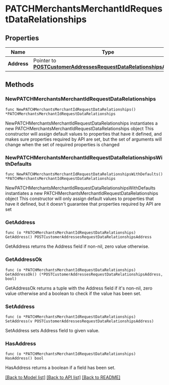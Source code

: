 # PATCHMerchantsMerchantIdRequestDataRelationships

## Properties

Name | Type | Description | Notes
------------ | ------------- | ------------- | -------------
**Address** | Pointer to [**POSTCustomerAddressesRequestDataRelationshipsAddress**](POSTCustomerAddressesRequestDataRelationshipsAddress.md) |  | [optional] 

## Methods

### NewPATCHMerchantsMerchantIdRequestDataRelationships

`func NewPATCHMerchantsMerchantIdRequestDataRelationships() *PATCHMerchantsMerchantIdRequestDataRelationships`

NewPATCHMerchantsMerchantIdRequestDataRelationships instantiates a new PATCHMerchantsMerchantIdRequestDataRelationships object
This constructor will assign default values to properties that have it defined,
and makes sure properties required by API are set, but the set of arguments
will change when the set of required properties is changed

### NewPATCHMerchantsMerchantIdRequestDataRelationshipsWithDefaults

`func NewPATCHMerchantsMerchantIdRequestDataRelationshipsWithDefaults() *PATCHMerchantsMerchantIdRequestDataRelationships`

NewPATCHMerchantsMerchantIdRequestDataRelationshipsWithDefaults instantiates a new PATCHMerchantsMerchantIdRequestDataRelationships object
This constructor will only assign default values to properties that have it defined,
but it doesn't guarantee that properties required by API are set

### GetAddress

`func (o *PATCHMerchantsMerchantIdRequestDataRelationships) GetAddress() POSTCustomerAddressesRequestDataRelationshipsAddress`

GetAddress returns the Address field if non-nil, zero value otherwise.

### GetAddressOk

`func (o *PATCHMerchantsMerchantIdRequestDataRelationships) GetAddressOk() (*POSTCustomerAddressesRequestDataRelationshipsAddress, bool)`

GetAddressOk returns a tuple with the Address field if it's non-nil, zero value otherwise
and a boolean to check if the value has been set.

### SetAddress

`func (o *PATCHMerchantsMerchantIdRequestDataRelationships) SetAddress(v POSTCustomerAddressesRequestDataRelationshipsAddress)`

SetAddress sets Address field to given value.

### HasAddress

`func (o *PATCHMerchantsMerchantIdRequestDataRelationships) HasAddress() bool`

HasAddress returns a boolean if a field has been set.


[[Back to Model list]](../README.md#documentation-for-models) [[Back to API list]](../README.md#documentation-for-api-endpoints) [[Back to README]](../README.md)


